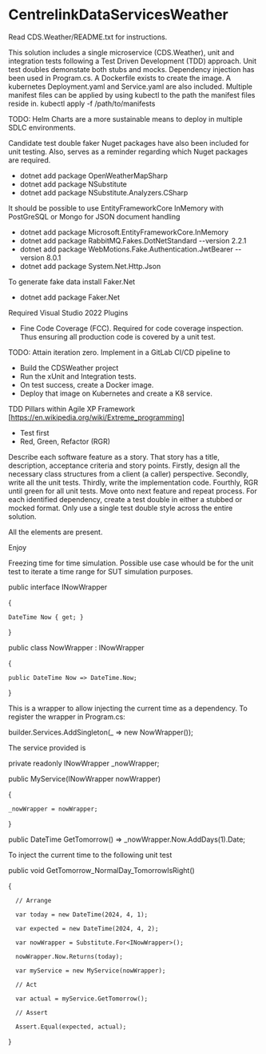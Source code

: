 # CentrelinkDataServicesWeather

Read CDS.Weather/README.txt for instructions.

This solution includes a single microservice (CDS.Weather), unit and integration tests following a Test Driven Development (TDD) approach. Unit test doubles demonstate both stubs and mocks. Dependency injection has been used in Program.cs.
A Dockerfile exists to create the image.
A kubernetes Deployment.yaml and Service.yaml are also included. Multiple manifest files can be applied by using kubectl to the path the manifest files reside in.
kubectl apply -f /path/to/manifests

TODO: Helm Charts are a more sustainable means to deploy in multiple SDLC environments.

Candidate test double faker Nuget packages have also been included for unit testing. Also, serves as a reminder regarding which Nuget packages are required. 

* dotnet add package OpenWeatherMapSharp
* dotnet add package NSubstitute
* dotnet add package NSubstitute.Analyzers.CSharp

It should be possible to use EntityFrameworkCore InMemory with PostGreSQL or Mongo for JSON document handling
* dotnet add package Microsoft.EntityFrameworkCore.InMemory
* dotnet add package RabbitMQ.Fakes.DotNetStandard --version 2.2.1
* dotnet add package WebMotions.Fake.Authentication.JwtBearer --version 8.0.1
* dotnet add package System.Net.Http.Json

To generate fake data install Faker.Net
* dotnet add package Faker.Net

Required Visual Studio 2022 Plugins
* Fine Code Coverage (FCC). Required for code coverage inspection. Thus ensuring all production code is covered by a unit test.

TODO: Attain iteration zero. Implement in a GitLab CI/CD pipeline to

* Build the CDSWeather project
* Run the xUnit and Integration tests.
* On test success, create a Docker image.
* Deploy that image on Kubernetes and create a K8 service.

TDD Pillars within Agile XP Framework [https://en.wikipedia.org/wiki/Extreme_programming]
* Test first
* Red, Green, Refactor (RGR)
  
Describe each software feature as a story. That story has a title, description, acceptance criteria and story points. Firstly, design all the necessary class structures from a client (a caller) perspective. Secondly, write all the unit tests. Thirdly, write the implementation code. Fourthly, RGR until green for all unit tests. Move onto next feature and repeat process. For each identified dependency, create a test double in either a stubbed or mocked format. Only use a single test double style across the entire solution.

All the elements are present.

Enjoy

Freezing time for time simulation. Possible use case whould be for the unit test to iterate a time range for SUT simulation purposes.

public interface INowWrapper

{

    DateTime Now { get; }

}

public class NowWrapper : INowWrapper

{

    public DateTime Now => DateTime.Now;

}

This is a wrapper to allow injecting the current time as a dependency. To register the wrapper in Program.cs:


builder.Services.AddSingleton<INowWrapper>(_ => new NowWrapper());


The service provided is

private readonly INowWrapper _nowWrapper;

public MyService(INowWrapper nowWrapper) 

{

    _nowWrapper = nowWrapper;

}    

public DateTime GetTomorrow() => _nowWrapper.Now.AddDays(1).Date;


To inject the current time to the following unit test

  public void GetTomorrow_NormalDay_TomorrowIsRight()

  {

      // Arrange
      
      var today = new DateTime(2024, 4, 1);
      
      var expected = new DateTime(2024, 4, 2);
      
      var nowWrapper = Substitute.For<INowWrapper>();
      
      nowWrapper.Now.Returns(today);
      
      var myService = new MyService(nowWrapper);
      
      // Act
      
      var actual = myService.GetTomorrow();
      
      // Assert
      
      Assert.Equal(expected, actual);

  }
